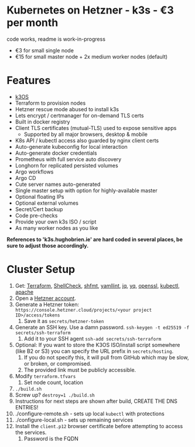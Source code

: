 # Kubernetes on Hetzner - k3s - €3 per month

code works, readme is work-in-progress

- €3 for small single node
- €15 for small master node + 2x medium worker nodes (default)

# Features
- [k3OS](https://github.com/rancher/k3os)
- Terraform to provision nodes
- Hetzner rescue mode abused to install k3s
- Lets encrypt / certmanager for on-demand TLS certs
- Built in docker registry
- Client TLS certificates (mutual-TLS) used to expose sensitive apps
	- Supported by all major browsers, desktop & mobile
- K8s API / kubectl access also guarded by nginx client certs
- Auto-generate kubeconfig for local interaction
- Auto-generate docker credentials
- Prometheus with full service auto discovery
- Longhorn for replicated persisted volumes
- Argo workflows
- Argo CD
- Cute server names auto-generated
- Single master setup with option for highly-available master
- Optional floating IPs
- Optional external volumes
- Secret/Cert backup
- Code pre-checks
- Provide your own k3s ISO / script
- As many worker nodes as you like

**References to 'k3s.hughobrien.ie' are hard coded in several places, be sure to adjust those accordingly.**

# Cluster Setup
1. Get: [Terraform](https://www.terraform.io/downloads.html), [ShellCheck](https://www.shellcheck.net/), [shfmt](https://github.com/mvdan/sh), [yamllint](https://pypi.org/project/yamllint/), [jq](https://stedolan.github.io/jq/), [yq](https://pypi.org/project/yq/), [openssl](https://www.openssl.org/), [kubectl](https://kubernetes.io/docs/tasks/tools/install-kubectl/), [apache](https://httpd.apache.org/)
1. Open a [Hetzner account](https://www.hetzner.com/).
1. Generate a Hetzner token: `https://console.hetzner.cloud/projects/<your project ID>/access/tokens`
	1. Save it as `secrets/hetzner-token`
1. Generate an SSH key. Use a damn password. `ssh-keygen -t ed25519 -f secrets/ssh-terraform`
	1. Add it to your SSH agent `ssh-add secrets/ssh-terraform`
1. Optional: If you want to store the K3OS ISO/install script somewhere (like B2 or S3) you can specify the URL prefix in `secrets/hosting`.
	1. If you do not specify this, it will pull from GitHub which may be slow, or broken, or compromised.
	1. The provided link must be publicly accessible.
1. Modify `terraform.tfvars`
	1. Set node count, location
1. `./build.sh`
1. Screw up? `destroy=1 ./build.sh`
1. Instructions for next steps are shown after build, CREATE THE DNS ENTRIES!
1. ./configure-remote.sh -  sets up local `kubectl` with protections
1. ./configure-local.sh  -  sets up remaining services
1. Install the `client.p12` browser certificate before attempting to access the services.
	1. Password is the FQDN
